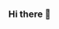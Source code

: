 ### Hi there 👋

<!--
**dishonor12/dishonor12** is a ✨ _special_ ✨ repository because its `README.md` (this file) appears on your GitHub profile.

Here are some ideas to get you started:

- 🔭 I’m currently college student 1st grade
- 🌱 I’m currently learning python 3
- 🤔 I’m looking for help with who can explain some codes
- ⚡ Hobbies: playing games
-->

